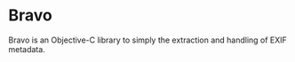 Bravo
=====

Bravo is an Objective-C library to simply the extraction and handling of EXIF metadata.
